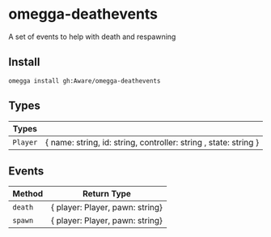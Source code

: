 # omegga-deathevents

A set of events to help with death and respawning

## Install

`omegga install gh:Aware/omegga-deathevents`


## Types

| Types                          |                                                                  |
| ------------------------------ | -----------------------------------------------------------------|
| `Player`                       | { name: string, id: string, controller: string , state: string } |

## Events


| Method             | Return Type                          |
| ------------------ | -------------------------------------|
| `death`            | { player: Player, pawn: string}      |
| `spawn`            | { player: Player, pawn: string}      |
